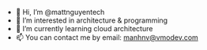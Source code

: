 - 👋 Hi, I’m @mattnguyentech
- 👀 I’m interested in architecture & programming
- 🌱 I’m currently learning cloud architecture
- 📫 You can contact me by email: manhnv@vmodev.com

<!---
mattnguyentech/mattnguyentech is a ✨ special ✨ repository because its `README.md` (this file) appears on your GitHub profile.
You can click the Preview link to take a look at your changes.
--->
